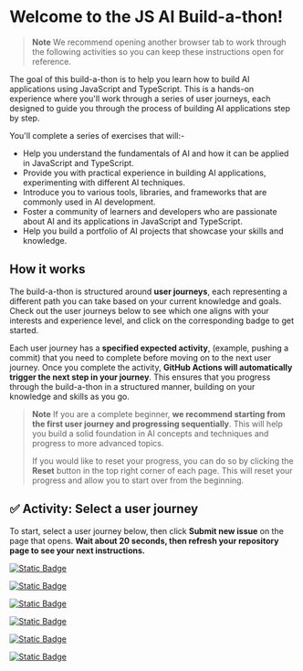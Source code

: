 <!-- readme -->

# Welcome to the JS AI Build-a-thon!

> **Note**
> We recommend opening another browser tab to work through the following activities so you can keep these instructions open for reference.

The goal of this build-a-thon is to help you learn how to build AI applications using JavaScript and TypeScript. This is a hands-on experience where you'll work through a series of user journeys, each designed to guide you through the process of building AI applications step by step.

You'll complete a series of exercises that will:-
- Help you understand the fundamentals of AI and how it can be applied in JavaScript and TypeScript.
- Provide you with practical experience in building AI applications, experimenting with different AI techniques.
- Introduce you to various tools, libraries, and frameworks that are commonly used in AI development.
- Foster a community of learners and developers who are passionate about AI and its applications in JavaScript and TypeScript.
- Help you build a portfolio of AI projects that showcase your skills and knowledge.

## How it works

The build-a-thon is structured around **user journeys**, each representing a different path you can take based on your current knowledge and goals. Check out the user journeys below to see which one aligns with your interests and experience level, and click on the corresponding badge to get started.

Each user journey has a **specified expected activity**, (example, pushing a commit) that you need to complete before moving on to the next user journey. Once you complete the activity, **GitHub Actions will automatically trigger the next step in your journey**. This ensures that you progress through the build-a-thon in a structured manner, building on your knowledge and skills as you go.

> **Note**
> If you are a complete beginner, **we recommend starting from the first user journey and progressing sequentially**. This will help you build a solid foundation in AI concepts and techniques and progress to more advanced topics.
> 
> If you would like to reset your progress, you can do so by clicking the **Reset** button in the top right corner of each page. This will reset your progress and allow you to start over from the beginning.


## ✅ Activity: Select a user journey

To start, select a user journey below, then click **Submit new issue** on the page that opens. **Wait about 20 seconds, then refresh your repository page to see your next instructions.**

[![Static Badge](https://img.shields.io/badge/User_Journey-I_want_to_build_a_local_GenAI_prototype-green)](https://github.com/DanWahlin/JS-Journey-to-AI-Foundry/issues/new?title=User+Journey:+I+want+to+build+a+local+GenAI+prototype&labels=user-journey&body=🚀+I%27m+ready+to+build+my+first+local+GenAI+prototype%21+Let%27s+get+started+with+AI+in+JavaScript%21)

[![Static Badge](https://img.shields.io/badge/User_Journey-I_have_a_prototype._Let's_move_to_Azure-orange)](https://github.com/DanWahlin/JS-Journey-to-AI-Foundry/issues/new?title=User+Journey:+I+have+a+prototype.+Let's+move+to+Azure&labels=user-journey&body=☁️+Time+to+take+my+AI+prototype+to+the+cloud%21+Excited+to+deploy+on+Azure+and+scale+up%21)

[![Static Badge](https://img.shields.io/badge/User_Journey-Add_a_simple_chat_interface-blue)](https://github.com/DanWahlin/JS-Journey-to-AI-Foundry/issues/new?title=User+Journey:+I+want+to+add+a+simple+chat+interface&labels=user-journey&body=💬+Let%27s+add+a+chat+interface+and+make+my+AI+app+interactive%21+Ready+for+some+real-time+conversations%21)

[![Static Badge](https://img.shields.io/badge/User_Journey-I_want_to_create_my_first_AI_app_with_RAG-purple)](https://github.com/DanWahlin/JS-Journey-to-AI-Foundry/issues/new?title=User+Journey:+I+want+to+create+my+first+AI+app+with+RAG&labels=user-journey&body=📚+I%27m+diving+into+RAG+and+building+my+first+retrieval-augmented+AI+app%21+Let%27s+do+this%21)

[![Static Badge](https://img.shields.io/badge/User_Journey-I_want_to_orchestrate_AI_integrations_using_frameworks-gold)](https://github.com/DanWahlin/JS-Journey-to-AI-Foundry/issues/new?title=User+Journey:+I+want+to+orchestrate+AI+integrations+using+frameworks&labels=user-journey&body=🛠️+Ready+to+orchestrate+AI+integrations+with+powerful+frameworks%21+Let%27s+build+something+amazing%21)

[![Static Badge](https://img.shields.io/badge/User_Journey-I_want_to_build_an_agent-violet)](https://github.com/DanWahlin/JS-Journey-to-AI-Foundry/issues/new?title=User+Journey:+I+want+to+build+an+agent&labels=user-journey&body=🤖+Let%27s+build+an+AI+agent+that+can+help+and+interact+with+users%21+Excited+for+this+step%21)

<!-- [![Static Badge](https://img.shields.io/badge/User_Journey-I_want_to_add_search_to_my_AI_app-pink)](https://github.com/DanWahlin/JS-Journey-to-AI-Foundry/issues/new?title=User+Journey:+I+want+to+add+search+to+my+AI+app&labels=user-journey&body=🔍+Search+capabilities%2C+here+I+come%21+Excited+to+make+my+AI+app+smarter+with+search%21)

[![Static Badge](https://img.shields.io/badge/User_Journey-I_want_my_app_to_work_with_structured_data-yellow)](https://github.com/DanWahlin/JS-Journey-to-AI-Foundry/issues/new?title=User+Journey:+I+want+my+app+to+work+with+structured+data&labels=user-journey&body=📊+Let%27s+connect+my+AI+app+to+structured+data+and+unlock+new+possibilities%21)

[![Static Badge](https://img.shields.io/badge/User_Journey-I_just_want_a_production_ready_template_to_customize-silver)](https://github.com/DanWahlin/JS-Journey-to-AI-Foundry/issues/new?title=User+Journey:+I+just+want+a+production+ready+template+to+customize&labels=user-journey&body=🎨+Give+me+a+production-ready+template+to+customize+and+launch+my+AI+project+fast%21)

[![Static Badge](https://img.shields.io/badge/User_Journey-I_want_my_agent_to_search_the_internet-amber)](https://github.com/DanWahlin/JS-Journey-to-AI-Foundry/issues/new?title=User+Journey:+I+want+my+agent+to+search+the+internet&labels=user-journey&body=🌐+I%27m+ready+to+give+my+agent+the+power+to+search+the+internet%21+Let%27s+explore+the+web+with+AI%21) -->


